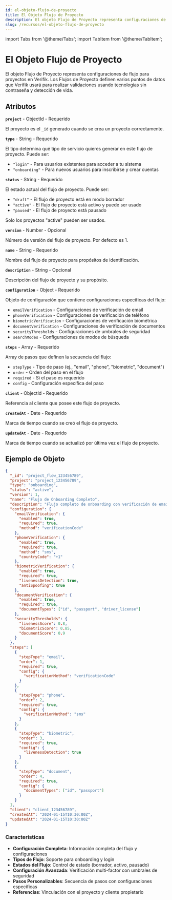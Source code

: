 ```yaml
---
id: el-objeto-flujo-de-proyecto
title: El Objeto Flujo de Proyecto
description: El objeto Flujo de Proyecto representa configuraciones de flujo para proyectos en Verifik
slug: /recursos/el-objeto-flujo-de-proyecto
---
```


import Tabs from '@theme/Tabs';
import TabItem from '@theme/TabItem';

# El Objeto Flujo de Proyecto

El objeto Flujo de Proyecto representa configuraciones de flujo para proyectos en Verifik. Los Flujos de Proyecto definen varios puntos de datos que Verifik usará para realizar validaciones usando tecnologías sin contraseña y detección de vida.

## Atributos

**`project`** - ObjectId - Requerido

El proyecto es el `_id` generado cuando se crea un proyecto correctamente.

**`type`** - String - Requerido

El tipo determina qué tipo de servicio quieres generar en este flujo de proyecto. Puede ser:

* `"login"` - Para usuarios existentes para acceder a tu sistema
* `"onboarding"` - Para nuevos usuarios para inscribirse y crear cuentas

**`status`** - String - Requerido

El estado actual del flujo de proyecto. Puede ser:

* `"draft"` - El flujo de proyecto está en modo borrador
* `"active"` - El flujo de proyecto está activo y puede ser usado
* `"paused"` - El flujo de proyecto está pausado

Solo los proyectos "active" pueden ser usados.

**`version`** - Number - Opcional

Número de versión del flujo de proyecto. Por defecto es 1.

**`name`** - String - Requerido

Nombre del flujo de proyecto para propósitos de identificación.

**`description`** - String - Opcional

Descripción del flujo de proyecto y su propósito.

**`configuration`** - Object - Requerido

Objeto de configuración que contiene configuraciones específicas del flujo:

* `emailVerification` - Configuraciones de verificación de email
* `phoneVerification` - Configuraciones de verificación de teléfono
* `biometricVerification` - Configuraciones de verificación biométrica
* `documentVerification` - Configuraciones de verificación de documentos
* `securityThresholds` - Configuraciones de umbrales de seguridad
* `searchModes` - Configuraciones de modos de búsqueda

**`steps`** - Array - Requerido

Array de pasos que definen la secuencia del flujo:

* `stepType` - Tipo de paso (ej., "email", "phone", "biometric", "document")
* `order` - Orden del paso en el flujo
* `required` - Si el paso es requerido
* `config` - Configuración específica del paso

**`client`** - ObjectId - Requerido

Referencia al cliente que posee este flujo de proyecto.

**`createdAt`** - Date - Requerido

Marca de tiempo cuando se creó el flujo de proyecto.

**`updatedAt`** - Date - Requerido

Marca de tiempo cuando se actualizó por última vez el flujo de proyecto.

## Ejemplo de Objeto

```json
{
  "_id": "project_flow_123456789",
  "project": "project_123456789",
  "type": "onboarding",
  "status": "active",
  "version": 1,
  "name": "Flujo de Onboarding Completo",
  "description": "Flujo completo de onboarding con verificación de email, teléfono y biométrica",
  "configuration": {
    "emailVerification": {
      "enabled": true,
      "required": true,
      "method": "verificationCode"
    },
    "phoneVerification": {
      "enabled": true,
      "required": true,
      "method": "sms",
      "countryCode": "+1"
    },
    "biometricVerification": {
      "enabled": true,
      "required": true,
      "livenessDetection": true,
      "antiSpoofing": true
    },
    "documentVerification": {
      "enabled": true,
      "required": true,
      "documentTypes": ["id", "passport", "driver_license"]
    },
    "securityThresholds": {
      "livenessScore": 0.8,
      "biometricScore": 0.85,
      "documentScore": 0.9
    }
  },
  "steps": [
    {
      "stepType": "email",
      "order": 1,
      "required": true,
      "config": {
        "verificationMethod": "verificationCode"
      }
    },
    {
      "stepType": "phone",
      "order": 2,
      "required": true,
      "config": {
        "verificationMethod": "sms"
      }
    },
    {
      "stepType": "biometric",
      "order": 3,
      "required": true,
      "config": {
        "livenessDetection": true
      }
    },
    {
      "stepType": "document",
      "order": 4,
      "required": true,
      "config": {
        "documentTypes": ["id", "passport"]
      }
    }
  ],
  "client": "client_123456789",
  "createdAt": "2024-01-15T10:30:00Z",
  "updatedAt": "2024-01-15T10:30:00Z"
}
```

### Características

- **Configuración Completa**: Información completa del flujo y configuraciones
- **Tipos de Flujo**: Soporte para onboarding y login
- **Estados del Flujo**: Control de estado (borrador, activo, pausado)
- **Configuración Avanzada**: Verificación multi-factor con umbrales de seguridad
- **Pasos Personalizables**: Secuencia de pasos con configuraciones específicas
- **Referencias**: Vinculación con el proyecto y cliente propietario
